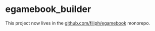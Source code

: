 # egamebook_builder

This project now lives in the [github.com/filiph/egamebook][repo] monorepo.

[repo]: https://github.com/filiph/egamebook
